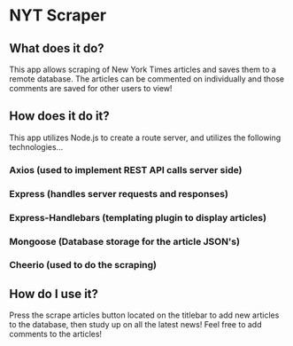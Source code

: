 # NYT Scraper

## What does it do?
This app allows scraping of New York Times articles and saves them to a remote database. The articles can be commented on individually and those comments are saved for other users to view!

## How does it do it?
This app utilizes Node.js to create a route server, and utilizes the following technologies...
### Axios (used to implement REST API calls server side)
### Express (handles server requests and responses)
### Express-Handlebars (templating plugin to display articles)
### Mongoose (Database storage for the article JSON's)
### Cheerio (used to do the scraping)

## How do I use it?
Press the scrape articles button located on the titlebar to add new articles to the database, then study up on all the latest news! Feel free to add comments to the articles!

